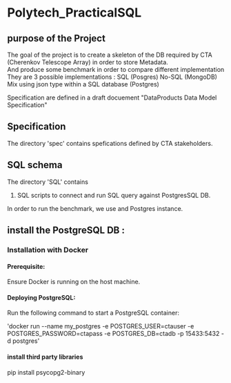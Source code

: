 # Polytech_PracticalSQL



## purpose of the Project

The goal of the project is to create a skeleton of the DB required by CTA (Cherenkov Telescope Array) in order to store Metadata.  
And produce some benchmark in order to compare different implementation
They are 3 possible implementations : 
SQL (Posgres)
No-SQL (MongoDB)
Mix using json type within a SQL database (Postgres)

Specification are defined in a draft docuement "DataProducts Data Model Specification"

## Specification
The directory 'spec' contains spefications defined by CTA stakeholders.

## SQL schema

The directory 'SQL' contains 
1. SQL scripts to connect and run SQL query against PostgresSQL DB.


In order to run the benchmark, we use and Postgres instance.


## install the PostgreSQL DB : 
### Installation with Docker

#### Prerequisite:
Ensure Docker is running on the host machine.

#### Deploying PostgreSQL:
Run the following command to start a PostgreSQL container:

'docker run --name my_postgres -e POSTGRES_USER=ctauser -e POSTGRES_PASSWORD=ctapass -e POSTGRES_DB=ctadb -p 15433:5432 -d postgres'

#### install third party libraries
pip install psycopg2-binary
